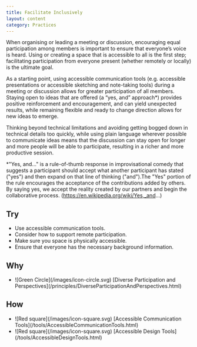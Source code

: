 ```yaml
---
title: Facilitate Inclusively
layout: content
category: Practices
---
```


When organising or leading a meeting or discussion, encouraging equal participation among members is important to ensure that everyone’s voice is heard. Using or creating a space that is accessible to all is the first step; facilitating participation from everyone present (whether remotely or locally) is the ultimate goal.

As a starting point, using accessible communication tools (e.g. accessible presentations or accessible sketching and note-taking tools) during a meeting or discussion allows for greater participation of all members. Staying open to ideas that are offered (a “yes, and” approach*) provides positive reinforcement and encouragement, and can yield unexpected results, while remaining flexible and ready to change direction allows for new ideas to emerge.

Thinking beyond technical limitations and avoiding getting bogged down in technical details too quickly, while using plain language wherever possible to communicate ideas means that the discussion can stay open for longer and more people will be able to participate, resulting in a richer and more productive session.

*"Yes, and..." is a rule-of-thumb response in improvisational comedy that suggests a participant should accept what another participant has stated ("yes") and then expand on that line of thinking ("and").The "Yes" portion of the rule encourages the acceptance of the contributions added by others. By saying yes, we accept the reality created by our partners and begin the collaborative process. (https://en.wikipedia.org/wiki/Yes,_and...)

## Try
* Use accessible communication tools.
* Consider how to support remote participation.
* Make sure you space is physically accessible.
* Ensure that everyone has the necessary background information.

## Why
<ul class="docs-inclusive-design-guides-articleContentUseWhyHow"><li>![Green Circle](/images/icon-circle.svg) [Diverse Participation and Perspectives](/principles/DiverseParticipationAndPerspectives.html)</li></ul>

## How
<ul class="docs-inclusive-design-guides-articleContentUseWhyHow"><li>![Red square](/images/icon-square.svg) [Accessible Communication Tools](/tools/AccessibleCommunicationTools.html)</li>
<li>![Red square](/images/icon-square.svg) [Accessible Design Tools](/tools/AccessibleDesignTools.html)</li></ul>
